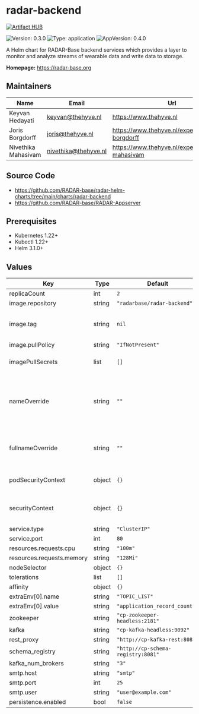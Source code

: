 

# radar-backend
[![Artifact HUB](https://img.shields.io/endpoint?url=https://artifacthub.io/badge/repository/radar-backend)](https://artifacthub.io/packages/helm/radar-base/radar-backend)

![Version: 0.3.0](https://img.shields.io/badge/Version-0.3.0-informational?style=flat-square) ![Type: application](https://img.shields.io/badge/Type-application-informational?style=flat-square) ![AppVersion: 0.4.0](https://img.shields.io/badge/AppVersion-0.4.0-informational?style=flat-square)

A Helm chart for RADAR-Base backend services which provides a layer to monitor and analyze streams of wearable data and write data to  storage.

**Homepage:** <https://radar-base.org>

## Maintainers

| Name | Email | Url |
| ---- | ------ | --- |
| Keyvan Hedayati | <keyvan@thehyve.nl> | <https://www.thehyve.nl> |
| Joris Borgdorff | <joris@thehyve.nl> | <https://www.thehyve.nl/experts/joris-borgdorff> |
| Nivethika Mahasivam | <nivethika@thehyve.nl> | <https://www.thehyve.nl/experts/nivethika-mahasivam> |

## Source Code

* <https://github.com/RADAR-base/radar-helm-charts/tree/main/charts/radar-backend>
* <https://github.com/RADAR-base/RADAR-Appserver>

## Prerequisites
* Kubernetes 1.22+
* Kubectl 1.22+
* Helm 3.1.0+

## Values

| Key | Type | Default | Description |
|-----|------|---------|-------------|
| replicaCount | int | `2` |  |
| image.repository | string | `"radarbase/radar-backend"` |  |
| image.tag | string | `nil` | Overrides the image tag whose default is the chart appVersion. |
| image.pullPolicy | string | `"IfNotPresent"` |  |
| imagePullSecrets | list | `[]` | Docker registry secret names as an array |
| nameOverride | string | `""` | String to partially override radar-backend.fullname template with a string (will prepend the release name) |
| fullnameOverride | string | `""` | String to fully override radar-backend.fullname template with a string |
| podSecurityContext | object | `{}` | Configure radar-backend pods' Security Context |
| securityContext | object | `{}` | Configure radar-backend containers' Security Context |
| service.type | string | `"ClusterIP"` |  |
| service.port | int | `80` |  |
| resources.requests.cpu | string | `"100m"` |  |
| resources.requests.memory | string | `"128Mi"` |  |
| nodeSelector | object | `{}` |  |
| tolerations | list | `[]` |  |
| affinity | object | `{}` |  |
| extraEnv[0].name | string | `"TOPIC_LIST"` |  |
| extraEnv[0].value | string | `"application_record_counts"` |  |
| zookeeper | string | `"cp-zookeeper-headless:2181"` |  |
| kafka | string | `"cp-kafka-headless:9092"` |  |
| rest_proxy | string | `"http://cp-kafka-rest:8082"` |  |
| schema_registry | string | `"http://cp-schema-registry:8081"` |  |
| kafka_num_brokers | string | `"3"` |  |
| smtp.host | string | `"smtp"` |  |
| smtp.port | int | `25` |  |
| smtp.user | string | `"user@example.com"` |  |
| persistence.enabled | bool | `false` |  |
